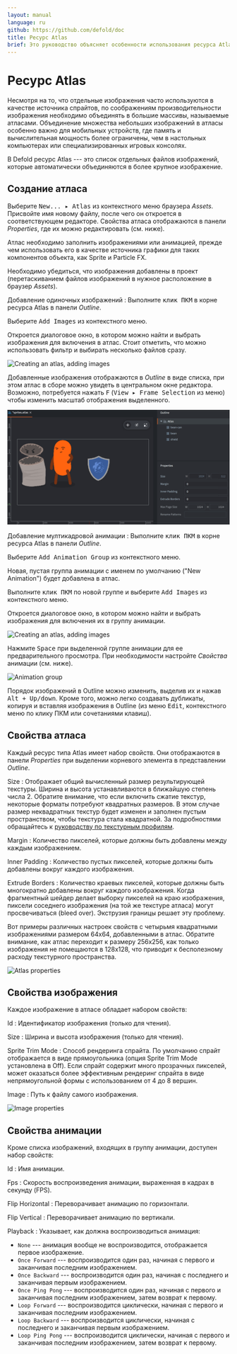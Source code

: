 ```yaml
---
layout: manual
language: ru
github: https://github.com/defold/doc
title: Ресурс Atlas
brief: Это руководство объясняет особенности использования ресурса Atlas в Defold.
---
```


# Ресурс Atlas

Несмотря на то, что отдельные изображения часто используются в качестве источника спрайтов, по соображениям производительности изображения необходимо объединять в большие массивы, называемые атласами. Объединение множества небольших изображений в атласы особенно важно для мобильных устройств, где память и вычислительная мощность более ограничены, чем в настольных компьютерах или специализированных игровых консолях.

В Defold ресурс Atlas --- это список отдельных файлов изображений, которые автоматически объединяются в более крупное изображение.

## Создание атласа

Выберите <kbd>New... ▸ Atlas</kbd> из контекстного меню браузера *Assets*. Присвойте имя новому файлу, после чего он откроется в соответствующем редакторе. Свойства атласа отображаются в панели
*Properties*, где их можно редактировать (см. ниже).

Атлас необходимо заполнить изображениями или анимацией, прежде чем использовать его в качестве источника графики для таких компонентов объекта, как Sprite и Particle FX.

Необходимо убедиться, что изображения добавлены в проект (перетаскиванием файлов изображений в нужное расположение в браузер *Assets*).

Добавление одиночных изображений
: Выполните <kbd>клик ПКМ</kbd> в корне ресурса Atlas в панели *Outline*.

  Выберите <kbd>Add Images</kbd> из контекстного меню.

  Откроется диалоговое окно, в котором можно найти и выбрать изображения для включения в атлас. Стоит отметить, что можно использовать фильтр и выбирать несколько файлов сразу.

  ![Creating an atlas, adding images](/manuals/images/atlas/add.png)

  Добавленные изображения отображаются в *Outline* в виде списка, при этом атлас в сборе можно увидеть в центральном окне редактора. Возможно, потребуется нажать <kbd>F</kbd> (<kbd>View ▸ Frame Selection</kbd> из меню) чтобы изменить масштаб отображения выделенного.

  ![Images added](/manuals/images/atlas/single_images.png)

Добавление мултикадровой анимации
: Выполните <kbd>клик ПКМ</kbd> в корне ресурса Atlas в панели *Outline*.

  Выберите <kbd>Add Animation Group</kbd> из контекстного меню.

  Новая, пустая группа анимации с именем по умолчанию ("New Animation") будет добавлена в атлас.

  Выполните <kbd>клик ПКМ</kbd> по новой группе и выберите <kbd>Add Images</kbd> из контекстного меню.

  Откроется диалоговое окно, в котором можно найти и выбрать изображения для включения их в группу анимации.

  ![Creating an atlas, adding images](/manuals/images/atlas/add_animation.png)

  Нажмите <kbd>Space</kbd> при выделенной группе анимации для ее предварительного просмотра. При необходимости настройте *Свойства* анимации (см. ниже).

  ![Animation group](/manuals/images/atlas/animation_group.png)

Порядок изображений в Outline можно изменить, выделив их и нажав <kbd>Alt + Up/down</kbd>. Кроме того, можно легко создавать дубликаты, копируя и вставляя изображения в Outline (из меню <kbd>Edit</kbd>, контекстного меню по клику ПКМ или сочетаниями клавиш).

## Свойства атласа

Каждый ресурс типа Atlas имеет набор свойств. Они отображаются в панели *Properties* при выделении корневого элемента в представлении *Outline*.

Size
: Отображает общий вычисленный размер результирующей текстуры. Ширина и высота устанавливаются в ближайшую степень числа 2. Обратите внимание, что если включить сжатие текстур, некоторые форматы потребуют квадратных размеров. В этом случае размер неквадратных текстур будет изменен и заполнен пустым пространством, чтобы текстура стала квадратной. За подробностями обращайтесь к [руководству по текстурным профилям](/manuals/texture-profiles/).

Margin
: Количество пикселей, которые должны быть добавлены между каждым изображением.

Inner Padding
: Количество пустых пикселей, которые должны быть добавлены вокруг каждого изображения.

Extrude Borders
: Количество краевых пикселей, которые должны быть многократно добавлены вокруг каждого изображения. Когда фрагментный шейдер делает выборку пикселей на краю изображения, пиксели соседнего изображения (на той же текстуре атласа) могут просвечиваться (bleed over). Экструзия границы решает эту проблему.

Вот примеры различных настроек свойств с четырьмя квадратными изображениями размером 64x64, добавленными в атлас. Обратите внимание, как атлас переходит к размеру 256x256, как только изображения не помещаются в 128x128, что приводит к бесполезному расходу текстурного пространства.

![Atlas properties](/manuals/images/atlas/atlas_properties.png)

## Свойства изображения

Каждое изображение в атласе обладает набором свойств:

Id
: Идентификатор изображения (только для чтения).

Size
: Ширина и высота изображения (только для чтения).

Sprite Trim Mode
: Способ рендеринга спрайта. По умолчанию спрайт отображается в виде прямоугольника (опция Sprite Trim Mode установлена в Off). Если спрайт содержит много прозрачных пикселей, может оказаться более эффективным рендеринг спрайта в виде непрямоугольной формы с использованием от 4 до 8 вершин.

Image
: Путь к файлу самого изображения.

![Image properties](/manuals/images/atlas/image_properties.png)

## Свойства анимации

Кроме списка изображений, входящих в группу анимации, доступен набор свойств:

Id
: Имя анимации.

Fps
: Скорость воспроизведения анимации, выраженная в кадрах в секунду (FPS).

Flip Horizontal
: Переворачивает анимацию по горизонтали.

Flip Vertical
: Переворачивает анимацию по вертикали.

Playback
: Указывает, как должна воспроизводиться анимация:

  - `None` --- анимация вообще не воспроизводится, отображается первое изображение.
  - `Once Forward` --- воспроизводится один раз, начиная с первого и заканчивая последним изображением.
  - `Once Backward` --- воспроизводится один раз, начиная с последнего и заканчивая первым изображением.
  - `Once Ping Pong` --- воспроизводится один раз, начиная с первого и заканчивая последним изображением, затем возврат к первому.
  - `Loop Forward` --- воспроизводится циклически, начиная с первого и заканчивая последним изображением.
  - `Loop Backward` --- воспроизводится циклически, начиная с последнего и заканчивая первым изображением.
  - `Loop Ping Pong` --- воспроизводится циклически, начиная с первого и заканчивая последним изображением, затем возврат к первому.

